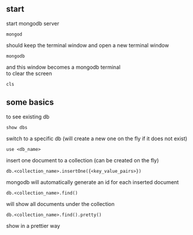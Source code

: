 ## start
start mongodb server
```shell
mongod
```
should keep the terminal window and open a new terminal window
```shell
mongodb
```
and this window becomes a mongodb terminal   
to clear the screen
```
cls
```
## some basics
to see existing db
```
show dbs
```
switch to a specific db (will create a new one on the fly if it does not exist)
```
use <db_name>
```
insert one document to a collection (can be created on the fly)
```
db.<collection_name>.insertOne({<key_value_pairs>})
```
mongodb will automatically generate an id for each inserted document   
```
db.<collection_name>.find()
```
will show all documents under the collection
```
db.<collection_name>.find().pretty()
```
show in a prettier way
